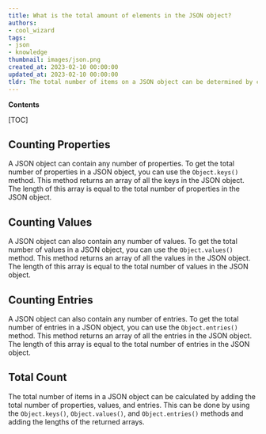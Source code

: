 ```yaml
---
title: What is the total amount of elements in the JSON object?
authors:
- cool_wizard
tags:
- json
- knowledge
thumbnail: images/json.png
created_at: 2023-02-10 00:00:00
updated_at: 2023-02-10 00:00:00
tldr: The total number of items on a JSON object can be determined by counting the number of key-value pairs.
---
```


**Contents**

[TOC]

## Counting Properties

A JSON object can contain any number of properties. To get the total number of properties in a JSON object, you can use the `Object.keys()` method. This method returns an array of all the keys in the JSON object. The length of this array is equal to the total number of properties in the JSON object.

## Counting Values

A JSON object can also contain any number of values. To get the total number of values in a JSON object, you can use the `Object.values()` method. This method returns an array of all the values in the JSON object. The length of this array is equal to the total number of values in the JSON object.

## Counting Entries

A JSON object can also contain any number of entries. To get the total number of entries in a JSON object, you can use the `Object.entries()` method. This method returns an array of all the entries in the JSON object. The length of this array is equal to the total number of entries in the JSON object.

## Total Count

The total number of items in a JSON object can be calculated by adding the total number of properties, values, and entries. This can be done by using the `Object.keys()`, `Object.values()`, and `Object.entries()` methods and adding the lengths of the returned arrays.
